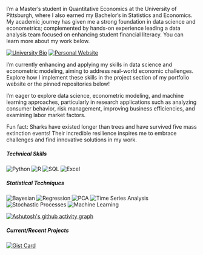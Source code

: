 
I’m a Master’s student in Quantitative Economics at the University of Pittsburgh, where I also earned my Bachelor’s in Statistics and Economics. My academic journey has given me a strong foundation in data science and econometrics; complemented by hands-on experience leading a data analysis team focused on enhancing student financial literacy. You can learn more about my work below. 
 
 [![University Bio](https://img.shields.io/badge/University%20Bio-View%20Profile-blue?style=flat)](https://www.econ.pitt.edu/people/rory-quinlan) [![Personal Website](https://img.shields.io/badge/Personal%20Website-View%20Portfolio-00b300?style=flat&logo=github&logoColor=white)](https://roryqo.github.io/Personal-Website/)

I’m currently enhancing and applying my skills in data science and econometric modeling, aiming to address real-world economic challenges. Explore how I implement these skills in the project section of my portfolio website or the pinned repositories below!

I’m eager to explore data science, econometric modeling, and machine learning approaches, particularly in research applications such as analyzing consumer behavior, risk management, improving business efficiencies, and examining labor market factors. 

Fun fact: Sharks have existed longer than trees and have survived five mass extinction events! Their incredible resilience inspires me to embrace challenges and find innovative solutions in my work. 

##### Technical Skills
![Python](https://img.shields.io/badge/Python-3776AB?style=flat&logo=python&logoColor=white)
![R](https://img.shields.io/badge/R-276DC3?style=flat&logo=R&logoColor=white)
![SQL](https://img.shields.io/badge/SQL-4479A1?style=flat&logo=mysql&logoColor=white)
![Excel](https://img.shields.io/badge/Excel-217346?style=flat&logo=microsoft-excel&logoColor=white)


##### Statistical Techniques
![Bayesian](https://img.shields.io/badge/Bayesian%20Analysis-9B59B6?style=flat&logo=statistics&logoColor=white)
![Regression](https://img.shields.io/badge/Regression%20Analysis-0E76A8?style=flat&logo=statistics&logoColor=white)
![PCA](https://img.shields.io/badge/PCA-5B9BD5?style=flat)
![Time Series Analysis](https://img.shields.io/badge/Time%20Series%20Analysis-1E90FF?style=flat)
![Stochastic Processes](https://img.shields.io/badge/Stochastic%20Processes-6A5ACD?style=flat)
![Machine Learning](https://img.shields.io/badge/Machine%20Learning-3CB371?style=flat)


[![Ashutosh's github activity graph](https://github-readme-activity-graph.vercel.app/graph?username=RoryQo&bg_color=ffffff&color=000000&line=80b8f5&point=7a7a7a&area=true&hide_border=true&height=300&radius=0&custom_title=Rory's%20Contribution%20Graph&grid=false&days=25&area_color=80b8f5)](https://github.com/ashutosh00710/github-readme-activity-graph)


##### Current/Recent Projects

[![Gist Card](https://github-readme-stats.vercel.app/api/gist?id=7c2f0aab5a6fbaa09cf251b9de2d54a9)](https://gist.github.com/RoryQo/7c2f0aab5a6fbaa09cf251b9de2d54a9)


